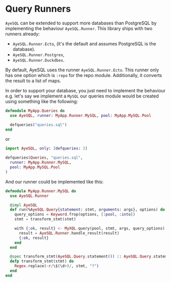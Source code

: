 # Query Runners

`AyeSQL` can be extended to support more databases than PostgreSQL by implementing
the behaviour `AyeSQL.Runner`. This library ships with two runners already:

- `AyeSQL.Runner.Ecto`, (it's the default and assumes PostgreSQL is the database).
- `AyeSQL.Runner.Postgrex`,
- `AyeSQL.Runner.Duckdbex`.

By default, AyeSQL uses the runner `AyeSQL.Runner.Ecto`. This runner only has
one option which is `:repo` for the repo module. Additionally, it converts the
result to a list of maps.

In order to support your database, you just need to implement the behaviour
e.g. let's say we implement a `MySQL` our queries module would be created using
something like the following:

```elixir
defmodule MyApp.Queries do
  use AyeSQL, runner: MyApp.Runner.MySQL, pool: MyApp.MySQL.Pool

  defqueries("queries.sql")
end
```

or

```elixir
import AyeSQL, only: [defqueries: 3]

defqueries(Queries, "queries.sql",
  runner: MyApp.Runner.MySQL,
  pool: MyApp.MySQL.Pool
)
```

And our runner could be implemented like this:

```elixir
defmodule MyApp.Runner.MySQL do
  use AyeSQL.Runner

  @impl AyeSQL
  def run(%AyeSQL.Query{statement: stmt, arguments: args}, options) do
    query_options = Keyword.frop(options, [:pool, :into])
    stmt = transform_stmt(stmt)

    with {:ok, result} <- MyXQL.query(pool, stmt, args, query_options) do
      result = AyeSQL.Runner.handle_result(result)
      {:ok, result}
    end
  end

  @spec transform_stmt(AyeSQL.Query.statement()) :: AyeSQL.Query.statement()
  defp transform_stmt(stmt) do
    Regex.replace(~r/\$(\d+)/, stmt, "?")
  end
end
```
